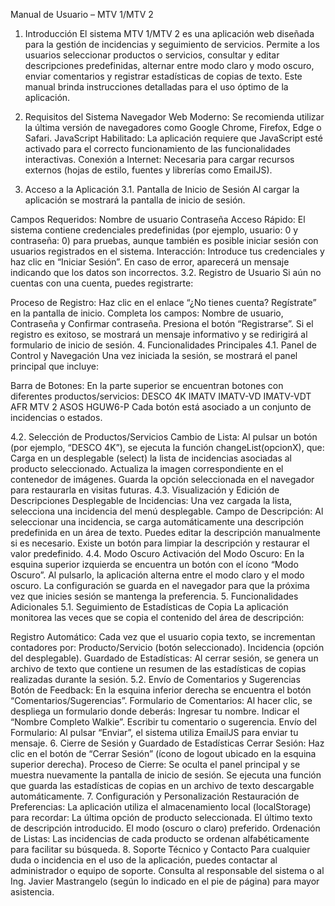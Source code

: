 Manual de Usuario – MTV 1/MTV 2
1. Introducción
El sistema MTV 1/MTV 2 es una aplicación web diseñada para la gestión de incidencias y seguimiento de servicios. Permite a los usuarios seleccionar productos o servicios, consultar y editar descripciones predefinidas, alternar entre modo claro y modo oscuro, enviar comentarios y registrar estadísticas de copias de texto. Este manual brinda instrucciones detalladas para el uso óptimo de la aplicación.

2. Requisitos del Sistema
Navegador Web Moderno: Se recomienda utilizar la última versión de navegadores como Google Chrome, Firefox, Edge o Safari.
JavaScript Habilitado: La aplicación requiere que JavaScript esté activado para el correcto funcionamiento de las funcionalidades interactivas.
Conexión a Internet: Necesaria para cargar recursos externos (hojas de estilo, fuentes y librerías como EmailJS).
3. Acceso a la Aplicación
3.1. Pantalla de Inicio de Sesión
Al cargar la aplicación se mostrará la pantalla de inicio de sesión.

Campos Requeridos:
Nombre de usuario
Contraseña
Acceso Rápido:
El sistema contiene credenciales predefinidas (por ejemplo, usuario: 0 y contraseña: 0) para pruebas, aunque también es posible iniciar sesión con usuarios registrados en el sistema.
Interacción:
Introduce tus credenciales y haz clic en “Iniciar Sesión”.
En caso de error, aparecerá un mensaje indicando que los datos son incorrectos.
3.2. Registro de Usuario
Si aún no cuentas con una cuenta, puedes registrarte:

Proceso de Registro:
Haz clic en el enlace “¿No tienes cuenta? Regístrate” en la pantalla de inicio.
Completa los campos: Nombre de usuario, Contraseña y Confirmar contraseña.
Presiona el botón “Registrarse”.
Si el registro es exitoso, se mostrará un mensaje informativo y se redirigirá al formulario de inicio de sesión.
4. Funcionalidades Principales
4.1. Panel de Control y Navegación
Una vez iniciada la sesión, se mostrará el panel principal que incluye:

Barra de Botones:
En la parte superior se encuentran botones con diferentes productos/servicios:
DESCO 4K
IMATV
IMATV-VD
IMATV-VDT
AFR
MTV 2
ASOS
HGUW6-P
Cada botón está asociado a un conjunto de incidencias o estados.

4.2. Selección de Productos/Servicios
Cambio de Lista:
Al pulsar un botón (por ejemplo, “DESCO 4K”), se ejecuta la función changeList(opcionX), que:
Carga en un desplegable (select) la lista de incidencias asociadas al producto seleccionado.
Actualiza la imagen correspondiente en el contenedor de imágenes.
Guarda la opción seleccionada en el navegador para restaurarla en visitas futuras.
4.3. Visualización y Edición de Descripciones
Desplegable de Incidencias:
Una vez cargada la lista, selecciona una incidencia del menú desplegable.
Campo de Descripción:
Al seleccionar una incidencia, se carga automáticamente una descripción predefinida en un área de texto.
Puedes editar la descripción manualmente si es necesario.
Existe un botón para limpiar la descripción y restaurar el valor predefinido.
4.4. Modo Oscuro
Activación del Modo Oscuro:
En la esquina superior izquierda se encuentra un botón con el ícono “Modo Oscuro”.
Al pulsarlo, la aplicación alterna entre el modo claro y el modo oscuro.
La configuración se guarda en el navegador para que la próxima vez que inicies sesión se mantenga la preferencia.
5. Funcionalidades Adicionales
5.1. Seguimiento de Estadísticas de Copia
La aplicación monitorea las veces que se copia el contenido del área de descripción:

Registro Automático:
Cada vez que el usuario copia texto, se incrementan contadores por:
Producto/Servicio (botón seleccionado).
Incidencia (opción del desplegable).
Guardado de Estadísticas:
Al cerrar sesión, se genera un archivo de texto que contiene un resumen de las estadísticas de copias realizadas durante la sesión.
5.2. Envío de Comentarios y Sugerencias
Botón de Feedback:
En la esquina inferior derecha se encuentra el botón “Comentarios/Sugerencias”.
Formulario de Comentarios:
Al hacer clic, se despliega un formulario donde deberás:
Ingresar tu nombre.
Indicar el “Nombre Completo Walkie”.
Escribir tu comentario o sugerencia.
Envío del Formulario:
Al pulsar “Enviar”, el sistema utiliza EmailJS para enviar tu mensaje.
6. Cierre de Sesión y Guardado de Estadísticas
Cerrar Sesión:
Haz clic en el botón de “Cerrar Sesión” (ícono de logout ubicado en la esquina superior derecha).
Proceso de Cierre:
Se oculta el panel principal y se muestra nuevamente la pantalla de inicio de sesión.
Se ejecuta una función que guarda las estadísticas de copias en un archivo de texto descargable automáticamente.
7. Configuración y Personalización
Restauración de Preferencias:
La aplicación utiliza el almacenamiento local (localStorage) para recordar:
La última opción de producto seleccionada.
El último texto de descripción introducido.
El modo (oscuro o claro) preferido.
Ordenación de Listas:
Las incidencias de cada producto se ordenan alfabéticamente para facilitar su búsqueda.
8. Soporte Técnico y Contacto
Para cualquier duda o incidencia en el uso de la aplicación, puedes contactar al administrador o equipo de soporte. Consulta al responsable del sistema o al Ing. Javier Mastrangelo (según lo indicado en el pie de página) para mayor asistencia.
